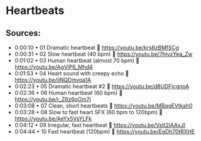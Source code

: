 # Heartbeats

## Sources:
- 0:00:10 • 01 Dramatic heartbeat 🔽 https://youtu.be/krs6zBMfSCg
- 0:00:31 • 02 Slow heartbeat (40 bpm) 🔽 https://youtu.be/7hjvzYea_Zw
- 0:01:02 • 03 Human heartbeat (almost 70 bpm) 🔽 https://youtu.be/AgViP6_Mhd4
- 0:01:53 • 04 Heart sound with creepy echo 🔽 https://youtu.be/iiNQDmvqa1A
- 0:02:23 • 05 Dramatic heartbeat #2 🔽 https://youtu.be/d8UDFjcgnoA
- 0:02:36 • 06 Human heartbeat (60 bpm) 🔽 https://youtu.be/r_Z6z6oOm7I
- 0:03:08 • 07 Clean, short heartbeats 🔽 https://youtu.be/MBqgEVtkah0
- 0:03:28 • 08 Slow to fast heart SFX (60 bpm to 120bpm) 🔽 https://youtu.be/AeYx5VsYLFk
- 0:04:12 • 09 Irregular, fast heartbeat 🔽 https://youtu.be/Vstt2iAAxJI
- 0:04:44 • 10 Fast heartbeat (120bpm) 🔽 https://youtu.be/EgDh70tRXHE